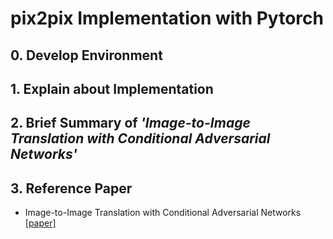 # pix2pix Implementation with Pytorch


## 0. Develop Environment


## 1. Explain about Implementation


## 2. Brief Summary of *'Image-to-Image Translation with Conditional Adversarial Networks'*


## 3. Reference Paper
- Image-to-Image Translation with Conditional Adversarial Networks [[paper]](https://arxiv.org/pdf/1611.07004.pdf)
